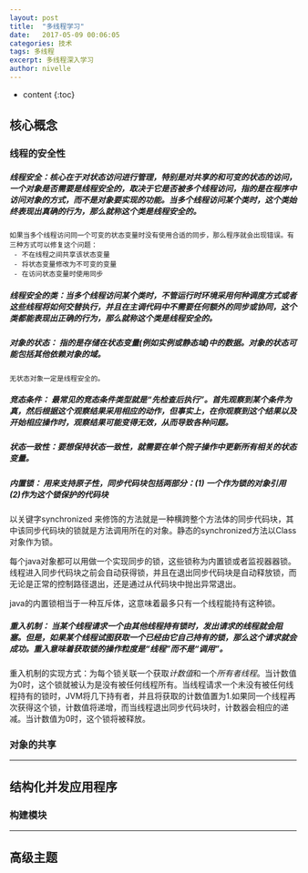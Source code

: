 ```yaml
---
layout: post
title:  "多线程学习"
date:   2017-05-09 00:06:05
categories: 技术
tags: 多线程
excerpt: 多线程深入学习
author: nivelle
---
```


* content
{:toc}

##  核心概念

### 线程的安全性

##### 线程安全：核心在于对状态访问进行管理，特别是对共享的和可变的状态的访问，一个对象是否需要是线程安全的，取决于它是否被多个线程访问，指的是在程序中访问对象的方式，而不是对象要实现的功能。当多个线程访问某个类时，这个类始终表现出真确的行为，那么就称这个类是线程安全的。

```
如果当多个线程访问同一个可变的状态变量时没有使用合适的同步，那么程序就会出现错误。有三种方式可以修复这个问题：
 - 不在线程之间共享该状态变量
 - 将状态变量修改为不可变的变量
 - 在访问状态变量时使用同步
```
##### 线程安全的类：当多个线程访问某个类时，不管运行时环境采用何种调度方式或者这些线程将如何交替执行，并且在主调代码中不需要任何额外的同步或协同，这个类都能表现出正确的行为，那么就称这个类是线程安全的。

##### 对象的状态： 指的是存储在状态变量(例如实例或静态域)中的数据。对象的状态可能包括其他依赖对象的域。

```
无状态对象一定是线程安全的。

```
##### 竞态条件： 最常见的竞态条件类型就是“先检查后执行”。首先观察到某个条件为真，然后根据这个观察结果采用相应的动作，但事实上，在你观察到这个结果以及开始相应操作时，观察结果可能变得无效，从而导致各种问题。


##### 状态一致性：要想保持状态一致性，就需要在单个院子操作中更新所有相关的状态变量。


##### 内置锁： 用来支持原子性，同步代码块包括两部分：(1) 一个作为锁的对象引用 (2)作为这个锁保护的代码块

以关键字synchronized 来修饰的方法就是一种横跨整个方法体的同步代码块，其中该同步代码块的锁就是方法调用所在的对象。静态的synchronized方法以Class对象作为锁。

每个java对象都可以用做一个实现同步的锁，这些锁称为内置锁或者监视器器锁。线程进入同步代码块之前会自动获得锁，并且在退出同步代码块是自动释放锁，而无论是正常的控制路径退出，还是通过从代码块中抛出异常退出。

java的内置锁相当于一种互斥体，这意味着最多只有一个线程能持有这种锁。

##### 重入机制： 当某个线程请求一个由其他线程持有锁时，发出请求的线程就会阻塞。但是，如果某个线程试图获取一个已经由它自己持有的锁，那么这个请求就会成功。重入意味着获取锁的操作粒度是“线程”而不是“调用”。

重入机制的实现方式：为每个锁关联一个获取*计数值*和一个*所有者线程*。当计数值为0时，这个锁就被认为是没有被任何线程所有。当线程请求一个未没有被任何线程持有的锁时，JVM将几下持有者，并且将获取的计数值置为1.如果同一个线程再次获得这个锁，计数值将递增，而当线程退出同步代码块时，计数器会相应的递减。当计数值为0时，这个锁将被释放。

### 对象的共享


---

##  结构化并发应用程序

### 构建模块



---
##  高级主题
